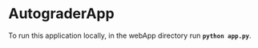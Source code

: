 # AutograderApp #
To run this application locally, in the webApp directory run __`python app.py`__.
